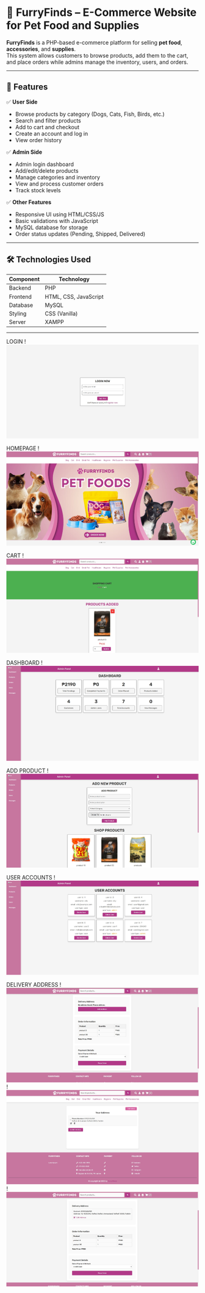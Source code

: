 # 🐾 FurryFinds – E-Commerce Website for Pet Food and Supplies

**FurryFinds** is a PHP-based e-commerce platform for selling **pet food**, **accessories**, and **supplies**.  
This system allows customers to browse products, add them to the cart, and place orders while admins manage the inventory, users, and orders.

---

## 🛒 Features

✅ **User Side**
- Browse products by category (Dogs, Cats, Fish, Birds, etc.)
- Search and filter products
- Add to cart and checkout
- Create an account and log in
- View order history

✅ **Admin Side**
- Admin login dashboard
- Add/edit/delete products
- Manage categories and inventory
- View and process customer orders
- Track stock levels

✅ **Other Features**
- Responsive UI using HTML/CSS/JS
- Basic validations with JavaScript
- MySQL database for storage
- Order status updates (Pending, Shipped, Delivered)

---

## 🛠️ Technologies Used

| Component      | Technology       |
|----------------|------------------|
| Backend        | PHP              |
| Frontend       | HTML, CSS, JavaScript |
| Database       | MySQL            |
| Styling        | CSS (Vanilla)|
| Server         | XAMPP|

---

LOGIN
!![Homepage](images/ff1.jpg)

HOMEPAGE
!![Homepage](images/ff2.jpg)

CART
!![Homepage](images/ff3.jpg)

DASHBOARD
!![Homepage](images/ff4.jpg)

ADD PRODUCT
!![Homepage](images/ff5.jpg)

USER ACCOUNTS
!![Homepage](images/ff6.jpg)

DELIVERY ADDRESS
!![Homepage](images/ff7.jpg)
!![Homepage](images/ff8.jpg)
!![Homepage](images/ff9.jpg)

